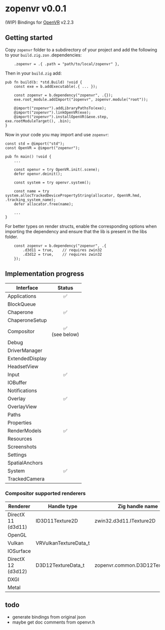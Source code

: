 # zopenvr v0.0.1

(WIP)
Bindings for [OpenVR](https://github.com/ValveSoftware/openvr) v2.2.3

## Getting started

Copy `zopenvr` folder to a subdirectory of your project and add the following to your `build.zig.zon` .dependencies:

```zig
    .zopenvr = .{ .path = "path/to/local/zopenvr" },
```

Then in your `build.zig` add:

```zig
pub fn build(b: *std.Build) !void {
    const exe = b.addExecutable(.{ ... });

    const zopenvr = b.dependency("zopenvr", .{});
    exe.root_module.addImport("zopenvr", zopenvr.module("root"));

    @import("zopenvr").addLibraryPathsTo(exe);
    @import("zopenvr").linkOpenVR(exe);
    @import("zopenvr").installOpenVR(&exe.step, exe.rootModuleTarget(), .bin);
}
```
<!-- @import("zopenvr").addRPathsTo(exe); -->

Now in your code you may import and use `zopenvr`:

```zig
const std = @import("std");
const OpenVR = @import("zopenvr");

pub fn main() !void {
    ...

    const openvr = try OpenVR.init(.scene);
    defer openvr.deinit();

    const system = try openvr.system();

    const name = try system.allocTrackedDevicePropertyString(allocator, OpenVR.hmd, .tracking_system_name);
    defer allocator.free(name);

    ...
}
```

For better types on render structs, enable the corresponding options when importing the dependency and ensure that the lib is present in the libs folder.
```zig
    const zopenvr = b.dependency("zopenvr", .{
        .d3d11 = true,    // requires zwin32
        .d3d12 = true,    // requires zwin32
    });
```

## Implementation progress

| Interface       |       Status       |
| --------------- | :----------------: |
| Applications    |         ✅         |
| BlockQueue      |                    |
| Chaperone       |         ✅         |
| ChaperoneSetup  |                    |
| Compositor      | ✅<br/>(see below) |
| Debug           |                    |
| DriverManager   |                    |
| ExtendedDisplay |                    |
| HeadsetView     |                    |
| Input           |         ✅         |
| IOBuffer        |                    |
| Notifications   |                    |
| Overlay         |         ✅         |
| OverlayView     |                    |
| Paths           |                    |
| Properties      |                    |
| RenderModels    |         ✅         |
| Resources       |                    |
| Screenshots     |                    |
| Settings        |                    |
| SpatialAnchors  |                    |
| System          |         ✅         |
| TrackedCamera   |                    |

### Compositor supported renderers
| Renderer           | Handle type           | Zig handle name                 | Support |
|--------------------|-----------------------|---------------------------------|:-------:|
| DirectX 11 (d3d11) | ID3D11Texture2D       | zwin32.d3d11.ITexture2D         |    ✅   |
| OpenGL             |                       |                                 |         |
| Vulkan             | VRVulkanTextureData_t |                                 |         |
| IOSurface          |                       |                                 |         |
| DirectX 12 (d3d12) | D3D12TextureData_t    | zopenvr.common.D3D12TextureData |    ✅   |
| DXGI               |                       |                                 |         |
| Metal              |                       |                                 |         |

## todo
- generate bindings from original json
- maybe get doc comments from openvr.h
